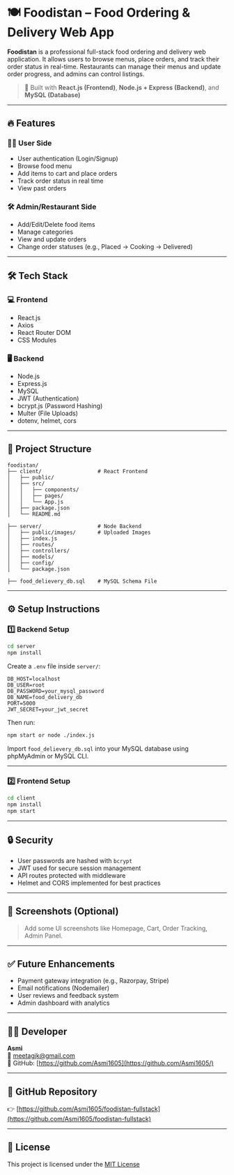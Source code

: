 # 🍽️ Foodistan – Food Ordering & Delivery Web App

**Foodistan** is a professional full-stack food ordering and delivery web application. It allows users to browse menus, place orders, and track their order status in real-time. Restaurants can manage their menus and update order progress, and admins can control listings.

> 🚀 Built with **React.js (Frontend)**, **Node.js + Express (Backend)**, and **MySQL (Database)**

---

## 🔥 Features

### 👨‍🍳 User Side

- User authentication (Login/Signup)
- Browse food menu
- Add items to cart and place orders
- Track order status in real time
- View past orders

### 🛠️ Admin/Restaurant Side

- Add/Edit/Delete food items
- Manage categories
- View and update orders
- Change order statuses (e.g., Placed → Cooking → Delivered)

---

## 🛠 Tech Stack

### 💻 Frontend

- React.js
- Axios
- React Router DOM
- CSS Modules 

### 🖥 Backend

- Node.js
- Express.js
- MySQL
- JWT (Authentication)
- bcrypt.js (Password Hashing)
- Multer (File Uploads)
- dotenv, helmet, cors

---

## 📁 Project Structure

```
foodistan/
├── client/                  # React Frontend
│   ├── public/
│   ├── src/
│   │   ├── components/
│   │   ├── pages/
│   │   └── App.js
│   ├── package.json
│   └── README.md

├── server/                  # Node Backend
│   ├── public/images/       # Uploaded Images
│   ├── index.js
│   ├── routes/
│   ├── controllers/
│   ├── models/
│   ├── config/
│   └── package.json

├── food_delievery_db.sql    # MySQL Schema File
```

---

## ⚙️ Setup Instructions

### 1️⃣ Backend Setup

```bash
cd server
npm install
```

Create a `.env` file inside `server/`:

```env
DB_HOST=localhost
DB_USER=root
DB_PASSWORD=your_mysql_password
DB_NAME=food_delivery_db
PORT=5000
JWT_SECRET=your_jwt_secret
```

Then run:

```bash
npm start or node ./index.js
```

Import `food_delievery_db.sql` into your MySQL database using phpMyAdmin or MySQL CLI.

---

### 2️⃣ Frontend Setup

```bash
cd client
npm install
npm start
```

---

## 🔒 Security

- User passwords are hashed with `bcrypt`
- JWT used for secure session management
- API routes protected with middleware
- Helmet and CORS implemented for best practices

---

## 📸 Screenshots (Optional)

> Add some UI screenshots like Homepage, Cart, Order Tracking, Admin Panel.

---

## ✅ Future Enhancements

- Payment gateway integration (e.g., Razorpay, Stripe)
- Email notifications (Nodemailer)
- User reviews and feedback system
- Admin dashboard with analytics

---

## 👨‍💻 Developer

**Asmi**  
📧 meetagjk@gmail.com  
🔗 GitHub: [https://github.com/Asmi1605](https://github.com/Asmi1605/)

---

## 🔗 GitHub Repository

👉 [https://github.com/Asmi1605/foodistan-fullstack](https://github.com/Asmi1605/foodistan-fullstack)

---

## 📜 License

This project is licensed under the [MIT License](https://opensource.org/licenses/MIT)
